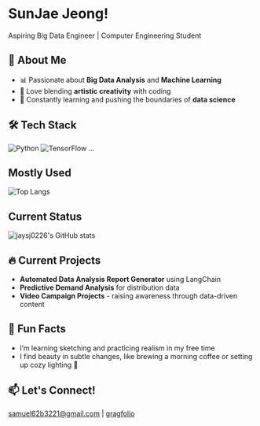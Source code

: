 # SunJae Jeong!
Aspiring Big Data Engineer | Computer Engineering Student

## 💼 About Me
- 📊 Passionate about **Big Data Analysis** and **Machine Learning**
- 🎨 Love blending **artistic creativity** with coding
- 🚀 Constantly learning and pushing the boundaries of **data science**

## 🛠️ Tech Stack
![Python](https://img.shields.io/badge/-Python-3776AB?logo=python&logoColor=white)
![TensorFlow](https://img.shields.io/badge/-TensorFlow-FF6F00?logo=tensorflow&logoColor=white)
...
## Mostly Used
![Top Langs](https://github-readme-stats.vercel.app/api/top-langs/?username=jaysj0226&layout=compact)

## Current Status
![jaysj0226's GitHub stats](https://github-readme-stats.vercel.app/api?username=jaysj0226)

## 🔥 Current Projects
- **Automated Data Analysis Report Generator** using LangChain
- **Predictive Demand Analysis** for distribution data
- **Video Campaign Projects** - raising awareness through data-driven content

## 🎨 Fun Facts
- I’m learning sketching and practicing realism in my free time
- I find beauty in subtle changes, like brewing a morning coffee or setting up cozy lighting 🌅

## 📫 Let's Connect!
[samuel62b3221@gmail.com](mailto:samuel62b3221@gmail.com) | [gragfolio](url:https://grafolio.ogq.me/profile/SunJae/projects)
